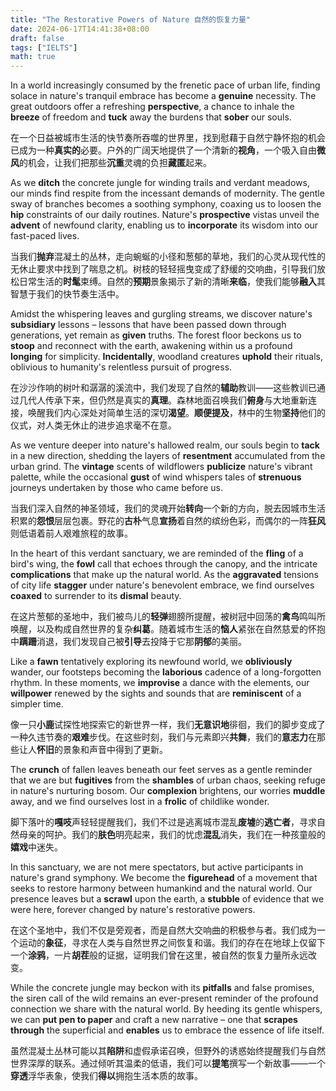 ```yaml
---
title: "The Restorative Powers of Nature 自然的恢复力量"
date: 2024-06-17T14:41:38+08:00
draft: false
tags: ["IELTS"]
math: true
---
```


In a world increasingly consumed by the frenetic pace of urban life, finding solace in nature's tranquil embrace has become a **genuine** necessity. The great outdoors offer a refreshing **perspective**, a chance to inhale the **breeze** of freedom and **tuck** away the burdens that **sober** our souls.

在一个日益被城市生活的快节奏所吞噬的世界里，找到慰藉于自然宁静怀抱的机会已成为一种**真实的**必要。户外的广阔天地提供了一个清新的**视角**，一个吸入自由**微风**的机会，让我们把那些**沉重**灵魂的负担**藏匿**起来。

As we **ditch** the concrete jungle for winding trails  and verdant meadows, our minds find respite from the incessant demands  of modernity. The gentle sway of branches becomes a soothing symphony,  coaxing us to loosen the **hip** constraints of our daily routines. Nature's **prospective** vistas unveil the **advent** of newfound clarity, enabling us to **incorporate** its wisdom into our fast-paced lives.

当我们**抛弃**混凝土的丛林，走向蜿蜒的小径和葱郁的草地，我们的心灵从现代性的无休止要求中找到了喘息之机。树枝的轻轻摇曳变成了舒缓的交响曲，引导我们放松日常生活的**时髦**束缚。自然的**预期**景象揭示了新的清晰**来临**，使我们能够**融入**其智慧于我们的快节奏生活中。

Amidst the whispering leaves and gurgling streams, we discover nature's **subsidiary** lessons – lessons that have been passed down through generations, yet remain as **given** truths. The forest floor beckons us to **stoop** and reconnect with the earth, awakening within us a profound **longing** for simplicity. **Incidentally**, woodland creatures **uphold** their rituals, oblivious to humanity's relentless pursuit of progress.

在沙沙作响的树叶和潺潺的溪流中，我们发现了自然的**辅助**教训——这些教训已通过几代人传承下来，但仍然是真实的**真理**。森林地面召唤我们**俯身**与大地重新连接，唤醒我们内心深处对简单生活的深切**渴望**。**顺便提及**，林中的生物**坚持**他们的仪式，对人类无休止的进步追求毫不在意。

As we venture deeper into nature's hallowed realm, our souls begin to **tack** in a new direction, shedding the layers of **resentment** accumulated from the urban grind. The **vintage** scents of wildflowers **publicize** nature's vibrant palette, while the occasional **gust** of wind whispers tales of **strenuous** journeys undertaken by those who came before us.

当我们深入自然的神圣领域，我们的灵魂开始**转向**一个新的方向，脱去因城市生活积累的**怨恨**层层包裹。野花的**古朴**气息**宣扬**着自然的缤纷色彩，而偶尔的一阵**狂风**则低语着前人艰难旅程的故事。

In the heart of this verdant sanctuary, we are reminded of the **fling** of a bird's wing, the **fowl** call that echoes through the canopy, and the intricate **complications** that make up the natural world. As the **aggravated** tensions of city life **stagger** under nature's benevolent embrace, we find ourselves **coaxed** to surrender to its **dismal** beauty.

在这片葱郁的圣地中，我们被鸟儿的**轻弹**翅膀所提醒，被树冠中回荡的**禽鸟**鸣叫所唤醒，以及构成自然世界的复杂**纠葛**。随着城市生活的**恼人**紧张在自然慈爱的怀抱中**蹒跚**消退，我们发现自己被**引导**去投降于它那**阴郁**的美丽。

Like a **fawn** tentatively exploring its newfound world, we **obliviously** wander, our footsteps becoming the **laborious** cadence of a long-forgotten rhythm. In these moments, we **improvise** a dance with the elements, our **willpower** renewed by the sights and sounds that are **reminiscent** of a simpler time.

像一只**小鹿**试探性地探索它的新世界一样，我们**无意识地**徘徊，我们的脚步变成了一种久违节奏的**艰难**步伐。在这些时刻，我们与元素即兴**共舞**，我们的**意志力**在那些让人**怀旧**的景象和声音中得到了更新。

The **crunch** of fallen leaves beneath our feet serves as a gentle reminder that we are but **fugitives** from the **shambles** of urban chaos, seeking refuge in nature's nurturing bosom. Our **complexion** brightens, our worries **muddle** away, and we find ourselves lost in a **frolic** of childlike wonder.

脚下落叶的**嘎吱**声轻轻提醒我们，我们不过是逃离城市混乱**废墟**的**逃亡者**，寻求自然母亲的呵护。我们的**肤色**明亮起来，我们的忧虑**混乱**消失，我们在一种孩童般的**嬉戏**中迷失。

In this sanctuary, we are not mere spectators, but active participants in nature's grand symphony. We become the **figurehead** of a movement that seeks to restore harmony between humankind and the natural world. Our presence leaves but a **scrawl** upon the earth, a **stubble** of evidence that we were here, forever changed by nature's restorative powers.

在这个圣地中，我们不仅是旁观者，而是自然大交响曲的积极参与者。我们成为一个运动的**象征**，寻求在人类与自然世界之间恢复和谐。我们的存在在地球上仅留下一个**涂鸦**，一片**胡茬**般的证据，证明我们曾在这里，被自然的恢复力量所永远改变。

While the concrete jungle may beckon with its **pitfalls** and false promises, the siren call of the wild remains an ever-present  reminder of the profound connection we share with the natural world. By  heeding its gentle whispers, we can **put pen to paper** and craft a new narrative – one that **scrapes through** the superficial and **enables** us to embrace the essence of life itself.

虽然混凝土丛林可能以其**陷阱**和虚假承诺召唤，但野外的诱惑始终提醒我们与自然世界深厚的联系。通过倾听其温柔的低语，我们可以**提笔**撰写一个新故事——一个**穿透**浮华表象，使我们**得以**拥抱生活本质的故事。
